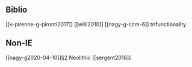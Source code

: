 ## Biblio
[[v-pirenne-g-pironti2017]]
[[willi2010]]
[[nagy-g-ccm-6]] trifunctionality
## Non-IE
[[nagy-g2020-04-10]]§2
Neolithic [[sergent2018]]